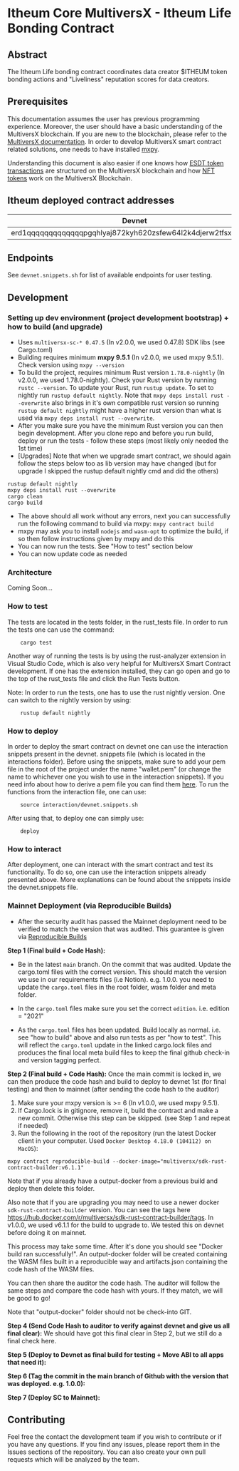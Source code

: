 # Itheum Core MultiversX - Itheum Life Bonding Contract

## Abstract

The Itheum Life bonding contract coordinates data creator $ITHEUM token bonding actions and "Liveliness" reputation scores for data creators.

## Prerequisites

This documentation assumes the user has previous programming experience. Moreover, the user should have a basic understanding of the MultiversX blockchain. If you are new to the blockchain, please refer to the [MultiversX documentation](https://docs.multiversx.com/). In order to develop MultiversX smart contract related solutions, one needs to have installed [mxpy](https://docs.multiversx.com/sdk-and-tools/sdk-py/installing-mxpy).

Understanding this document is also easier if one knows how [ESDT token transactions](https://docs.multiversx.com/developers/esdt-tokens/#transfers-to-a-smart-contract) are structured on the MultiversX blockchain and how [NFT tokens](https://docs.multiversx.com/tokens/nft-tokens/) work on the MultiversX Blockchain.

## Itheum deployed contract addresses

| Devnet                                                         | Mainnet                                                        |
| -------------------------------------------------------------- | -------------------------------------------------------------- |
| erd1qqqqqqqqqqqqqpgqhlyaj872kyh620zsfew64l2k4djerw2tfsxsmrxlan | erd1qqqqqqqqqqqqqpgq9yfa4vcmtmn55z0e5n84zphf2uuuxxw9c77qgqqwkn |

## Endpoints

See `devnet.snippets.sh` for list of available endpoints for user testing.

## Development

### Setting up dev environment (project development bootstrap) + how to build (and upgrade)

- Uses `multiversx-sc-* 0.47.5` (In v2.0.0, we used 0.47.8) SDK libs (see Cargo.toml)
- Building requires minimum **mxpy 9.5.1** (In v2.0.0, we used mxpy 9.5.1). Check version using `mxpy --version`
- To build the project, requires minimum Rust version `1.78.0-nightly` (In v2.0.0, we used 1.78.0-nightly). Check your Rust version by running `rustc --version`. To update your Rust, run `rustup update`. To set to nightly run `rustup default nightly`. Note that `mxpy deps install rust --overwrite` also brings in it's own compatible rust version so running `rustup default nightly` might have a higher rust version than what is used via `mxpy deps install rust --overwrite`.
- After you make sure you have the minimum Rust version you can then begin development. After you clone repo and before you run build, deploy or run the tests - follow these steps (most likely only needed the 1st time)
- [Upgrades] Note that when we upgrade smart contract, we should again follow the steps below too as lib version may have changed (but for upgrade I skipped the rustup default nightly cmd and did the others)

```
rustup default nightly
mxpy deps install rust --overwrite
cargo clean
cargo build
```

- The above should all work without any errors, next you can successfully run the following command to build via mxpy: `mxpy contract build`
- mxpy may ask you to install `nodejs` and `wasm-opt` to optimize the build, if so then follow instructions given by mxpy and do this
- You can now run the tests. See "How to test" section below
- You can now update code as needed

### Architecture

Coming Soon...

### How to test

The tests are located in the tests folder, in the rust_tests file. In order to run the tests one can use the command:

```shell
    cargo test
```

Another way of running the tests is by using the rust-analyzer extension in Visual Studio Code, which is also very helpful for MultiversX Smart Contract development. If one has the extension installed, they can go open and go to the top of the rust_tests file and click the Run Tests button.

Note: In order to run the tests, one has to use the rust nightly version. One can switch to the nightly version by using:

```shell
    rustup default nightly
```

### How to deploy

In order to deploy the smart contract on devnet one can use the interaction snippets present in the devnet. snippets file (which is located in the interactions folder). Before using the snippets, make sure to add your pem file in the root of the project under the name "wallet.pem" (or change the name to whichever one you wish to use in the interaction snippets). If you need info about how to derive a pem file you can find them [here](https://docs.multiversx.com/sdk-and-tools/sdk-py/deriving-the-wallet-pem-file/). To run the functions from the interaction file, one can use:

```shell
    source interaction/devnet.snippets.sh
```

After using that, to deploy one can simply use:

```shell
    deploy
```

### How to interact

After deployment, one can interact with the smart contract and test its functionality. To do so, one can use the interaction snippets already presented above. More explanations can be found about the snippets inside the devnet.snippets file.

### Mainnet Deployment (via Reproducible Builds)

- After the security audit has passed the Mainnet deployment need to be verified to match the version that was audited. This guarantee is given via [Reproducible Builds](https://docs.multiversx.com/developers/reproducible-contract-builds/#how-to-run-a-reproducible-build-using-mxpy)

**Step 1 (Final build + Code Hash):**

- Be in the latest `main` branch. On the commit that was audited. Update the cargo.toml files with the correct version. This should match the version we use in our requirements files (i.e Notion). e.g. 1.0.0. you need to update the `cargo.toml` files in the root folder, wasm folder and meta folder.

- In the `cargo.toml` files make sure you set the correct `edition`. i.e. edition = "2021"

- As the `cargo.toml` files has been updated. Build locally as normal. i.e. see "how to build" above and also run tests as per "how to test". This will reflect the `cargo.toml` update in the linked cargo.lock files and produces the final local meta build files to keep the final github check-in and version tagging perfect.

**Step 2 (Final build + Code Hash):**
Once the main commit is locked in, we can then produce the code hash and build to deploy to devnet 1st (for final testing) and then to mainnet (after sending the code hash to the auditor)

1. Make sure your mxpy version is >= 6 (In v1.0.0, we used mxpy 9.5.1).
2. If Cargo.lock is in gitignore, remove it, build the contract and make a new commit. Otherwise this step can be skipped. (see Step 1 and repeat if needed)
3. Run the following in the root of the repository (run the latest Docker client in your computer. Used `Docker Desktop 4.18.0 (104112) on MacOS`):

`mxpy contract reproducible-build --docker-image="multiversx/sdk-rust-contract-builder:v6.1.1"`

Note that if you already have a output-docker from a previous build and deploy then delete this folder.

Also note that if you are upgrading you may need to use a newer docker `sdk-rust-contract-builder` version. You can see the tags here https://hub.docker.com/r/multiversx/sdk-rust-contract-builder/tags. In v1.0.0, we used v6.1.1 for the build to upgrade to. We tested this on devnet before doing it on mainnet.

This process may take some time. After it's done you should see "Docker build ran successfully!". An output-docker folder will be created containing the WASM files built in a reproducible way and artifacts.json containing the code hash of the WASM files.

You can then share the auditor the code hash. The auditor will follow the same steps and compare the code hash with yours. If they match, we will be good to go!

Note that "output-docker" folder should not be check-into GIT.

**Step 4 (Send Code Hash to auditor to verify against devnet and give us all final clear):**
We should have got this final clear in Step 2, but we still do a final check here.

**Step 5 (Deploy to Devnet as final build for testing + Move ABI to all apps that need it):**

**Step 6 (Tag the commit in the main branch of Github with the version that was deployed. e.g. 1.0.0):**

**Step 7 (Deploy SC to Mainnet):**

## Contributing

Feel free the contact the development team if you wish to contribute or if you have any questions. If you find any issues, please report them in the Issues sections of the repository. You can also create your own pull requests which will be analyzed by the team.
